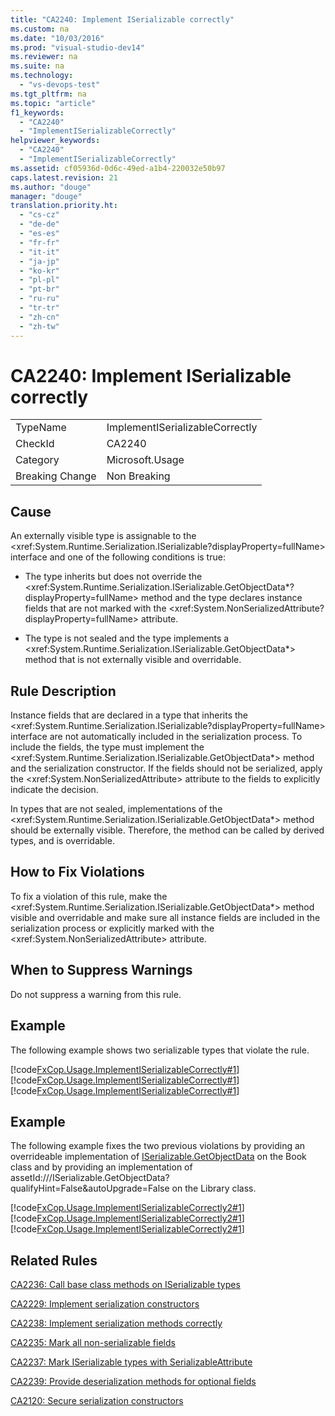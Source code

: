 ```yaml
---
title: "CA2240: Implement ISerializable correctly"
ms.custom: na
ms.date: "10/03/2016"
ms.prod: "visual-studio-dev14"
ms.reviewer: na
ms.suite: na
ms.technology: 
  - "vs-devops-test"
ms.tgt_pltfrm: na
ms.topic: "article"
f1_keywords: 
  - "CA2240"
  - "ImplementISerializableCorrectly"
helpviewer_keywords: 
  - "CA2240"
  - "ImplementISerializableCorrectly"
ms.assetid: cf05936d-0d6c-49ed-a1b4-220032e50b97
caps.latest.revision: 21
ms.author: "douge"
manager: "douge"
translation.priority.ht: 
  - "cs-cz"
  - "de-de"
  - "es-es"
  - "fr-fr"
  - "it-it"
  - "ja-jp"
  - "ko-kr"
  - "pl-pl"
  - "pt-br"
  - "ru-ru"
  - "tr-tr"
  - "zh-cn"
  - "zh-tw"
---
```

# CA2240: Implement ISerializable correctly
|||  
|-|-|  
|TypeName|ImplementISerializableCorrectly|  
|CheckId|CA2240|  
|Category|Microsoft.Usage|  
|Breaking Change|Non Breaking|  
  
## Cause  
 An externally visible type is assignable to the \<xref:System.Runtime.Serialization.ISerializable?displayProperty=fullName> interface and one of the following conditions is true:  
  
-   The type inherits but does not override the \<xref:System.Runtime.Serialization.ISerializable.GetObjectData*?displayProperty=fullName> method and the type declares instance fields that are not marked with the \<xref:System.NonSerializedAttribute?displayProperty=fullName> attribute.  
  
-   The type is not sealed and the type implements a \<xref:System.Runtime.Serialization.ISerializable.GetObjectData*> method that is not externally visible and overridable.  
  
## Rule Description  
 Instance fields that are declared in a type that inherits the \<xref:System.Runtime.Serialization.ISerializable?displayProperty=fullName> interface are not automatically included in the serialization process. To include the fields, the type must implement the \<xref:System.Runtime.Serialization.ISerializable.GetObjectData*> method and the serialization constructor. If the fields should not be serialized, apply the \<xref:System.NonSerializedAttribute> attribute to the fields to explicitly indicate the decision.  
  
 In types that are not sealed, implementations of the \<xref:System.Runtime.Serialization.ISerializable.GetObjectData*> method should be externally visible. Therefore, the method can be called by derived types, and is overridable.  
  
## How to Fix Violations  
 To fix a violation of this rule, make the \<xref:System.Runtime.Serialization.ISerializable.GetObjectData*> method visible and overridable and make sure all instance fields are included in the serialization process or explicitly marked with the \<xref:System.NonSerializedAttribute> attribute.  
  
## When to Suppress Warnings  
 Do not suppress a warning from this rule.  
  
## Example  
 The following example shows two serializable types that violate the rule.  
  
 [!code[FxCop.Usage.ImplementISerializableCorrectly#1](../VS_IDE/codesnippet/CSharp/ca2240--implement-iserializable-correctly_1.cs)]
[!code[FxCop.Usage.ImplementISerializableCorrectly#1](../VS_IDE/codesnippet/CPP/ca2240--implement-iserializable-correctly_1.cpp)]
[!code[FxCop.Usage.ImplementISerializableCorrectly#1](../VS_IDE/codesnippet/VisualBasic/ca2240--implement-iserializable-correctly_1.vb)]  
  
## Example  
 The following example fixes the two previous violations by providing an overrideable implementation of [ISerializable.GetObjectData](assetId:///ISerializable.GetObjectData?qualifyHint=False&autoUpgrade=False) on the Book class and by providing an implementation of assetId:///ISerializable.GetObjectData?qualifyHint=False&autoUpgrade=False on the Library class.  
  
 [!code[FxCop.Usage.ImplementISerializableCorrectly2#1](../VS_IDE/codesnippet/CPP/ca2240--implement-iserializable-correctly_2.cpp)]
[!code[FxCop.Usage.ImplementISerializableCorrectly2#1](../VS_IDE/codesnippet/CSharp/ca2240--implement-iserializable-correctly_2.cs)]
[!code[FxCop.Usage.ImplementISerializableCorrectly2#1](../VS_IDE/codesnippet/VisualBasic/ca2240--implement-iserializable-correctly_2.vb)]  
  
## Related Rules  
 [CA2236: Call base class methods on ISerializable types](../VS_IDE/ca2236--call-base-class-methods-on-iserializable-types.md)  
  
 [CA2229: Implement serialization constructors](../VS_IDE/ca2229--implement-serialization-constructors.md)  
  
 [CA2238: Implement serialization methods correctly](../VS_IDE/ca2238--implement-serialization-methods-correctly.md)  
  
 [CA2235: Mark all non-serializable fields](../VS_IDE/ca2235--mark-all-non-serializable-fields.md)  
  
 [CA2237: Mark ISerializable types with SerializableAttribute](../VS_IDE/ca2237--mark-iserializable-types-with-serializableattribute.md)  
  
 [CA2239: Provide deserialization methods for optional fields](../VS_IDE/ca2239--provide-deserialization-methods-for-optional-fields.md)  
  
 [CA2120: Secure serialization constructors](../VS_IDE/ca2120--secure-serialization-constructors.md)